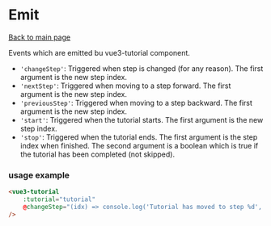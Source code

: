 # Emit

[Back to main page](./main.md)

Events which are emitted bu vue3-tutorial component.

* `'changeStep'`: Triggered when step is changed (for any reason). The first argument is the new step index.
* `'nextStep'`: Triggered when moving to a step forward. The first argument is the new step index.
* `'previousStep'`: Triggered when moving to a step backward. The first argument is the new step index.
* `'start'`: Triggered when the tutorial starts. The first argument is the new step index.
* `'stop'`: Triggered when the tutorial ends. The first argument is the step index when finished. The second argument is a boolean which is true if the tutorial has been completed (not skipped).

### usage example

```html
<vue3-tutorial
    :tutorial="tutorial"
    @changeStep="(idx) => console.log('Tutorial has moved to step %d', idx)"
/>
```